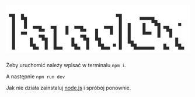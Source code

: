 # ![Paraclox](./src/assets/UI/logos/full.png)

Żeby uruchomić należy wpisać w terminalu `npm i`.

A następnie `npm run dev`

Jak nie działa zainstaluj [node.js](https://nodejs.org/en/download) i spróbój ponownie.
